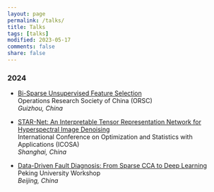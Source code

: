 ```yaml
---
layout: page
permalink: /talks/
title: Talks
tags: [talks]
modified: 2023-05-17 
comments: false
share: false
---
```






### 2024

* <a href="../talks/2024-ORSC.pdf" class="textlink" target="_blank"> Bi-Sparse Unsupervised Feature Selection </a> <br>
Operations Research Society of China (ORSC) <br>
<i>Guizhou, China</i><br>


* <a href="../talks/2024-ICOSA.pdf" class="textlink" target="_blank"> STAR-Net: An Interpretable Tensor Representation Network for Hyperspectral Image Denoising </a> <br>
International Conference on Optimization and Statistics with Applications (ICOSA) <br>
<i>Shanghai, China</i><br>

* <a href="../talks/2024-PKU.pdf" class="textlink" target="_blank"> Data-Driven Fault Diagnosis: From Sparse CCA to Deep Learning </a> <br>
Peking University Workshop <br>
<i>Beijing, China</i><br>



